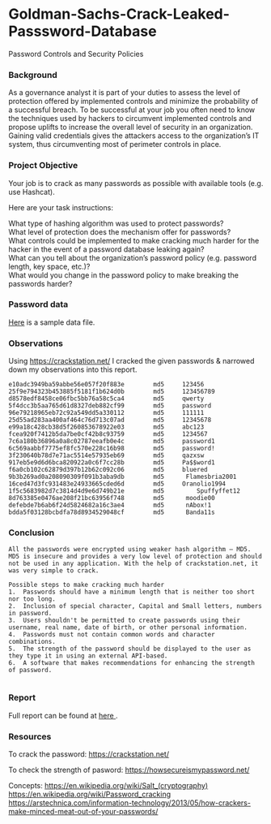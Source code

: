 # Goldman-Sachs-Crack-Leaked-Passsword-Database
Password Controls and Security Policies

### Background 
As a governance analyst it is part of your duties to assess the level of protection offered by implemented controls and minimize the probability of a successful breach. To be successful at your job you often need to know the techniques used by hackers to circumvent implemented controls and propose uplifts to increase the overall level of security in an organization. Gaining valid credentials gives the attackers access to the organization’s IT system, thus circumventing most of perimeter controls in place.

### Project Objective
Your job is to crack as many passwords as possible with available tools (e.g. use Hashcat).

Here are your task instructions:

What type of hashing algorithm was used to protect passwords? <br>
What level of protection does the mechanism offer for passwords? <br>
What controls could be implemented to make cracking much harder for the hacker in the event of a password database leaking again? <br>
What can you tell about the organization’s password policy (e.g. password length, key space, etc.)? <br>
What would you change in the password policy to make breaking the passwords harder?

### Password data
<a href="https://github.com/ChebroluTejaswi/Goldman-Sachs-Crack-Leaked-Passsword-Database/blob/main/password.txt" >Here</a> is a sample data file.

### Observations
Using https://crackstation.net/ I cracked the given passwords & narrowed down my observations into this report.
```
e10adc3949ba59abbe56e057f20f883e		md5		123456
25f9e794323b453885f5181f1b624d0b		md5		123456789
d8578edf8458ce06fbc5bb76a58c5ca4		md5		qwerty
5f4dcc3b5aa765d61d8327deb882cf99		md5		password
96e79218965eb72c92a549dd5a330112		md5		111111
25d55ad283aa400af464c76d713c07ad		md5		12345678
e99a18c428cb38d5f260853678922e03		md5		abc123
fcea920f7412b5da7be0cf42b8c93759		md5		1234567
7c6a180b36896a0a8c02787eeafb0e4c		md5		password1
6c569aabbf7775ef8fc570e228c16b98		md5		password!
3f230640b78d7e71ac5514e57935eb69		md5		qazxsw
917eb5e9d6d6bca820922a0c6f7cc28b		md5		Pa$$word1
f6a0cb102c62879d397b12b62c092c06		md5		bluered
9b3b269ad0a208090309f091b3aba9db 		md5		 Flamesbria2001
16ced47d3fc931483e24933665cded6d 		md5	 	Oranolio1994
1f5c5683982d7c3814d4d9e6d749b21e	 	md5 		Spuffyffet12
8d763385e0476ae208f21bc63956f748	 	md5		 moodie00
defebde7b6ab6f24d5824682a16c3ae4 		md5		 nAbox!1 
bdda5f03128bcbdfa78d8934529048cf 		md5		 Banda11s

```

### Conclusion

```
All the passwords were encrypted using weaker hash algorithm – MD5. MD5 is insecure and provides a very low level of protection and should not be used in any application. With the help of crackstation.net, it was very simple to crack. 

Possible steps to make cracking much harder
1.	Passwords should have a minimum length that is neither too short nor too long.
2.	Inclusion of special character, Capital and Small letters, numbers in password.
3.	Users shouldn't be permitted to create passwords using their username, real name, date of birth, or other personal information.
4.	Passwords must not contain common words and character combinations.
5.	The strength of the password should be displayed to the user as they type it in using an external API-based.
6.	A software that makes recommendations for enhancing the strength of password.


```

### Report
Full report can be found at <a href="https://github.com/ChebroluTejaswi/Goldman-Sachs-Crack-Leaked-Passsword-Database/blob/main/Report.docx"> here </a>.

### Resources 
To crack the password: https://crackstation.net/

To check the strength of pasword:  https://howsecureismypassword.net/

Concepts:
https://en.wikipedia.org/wiki/Salt_(cryptography)
https://en.wikipedia.org/wiki/Password_cracking
https://arstechnica.com/information-technology/2013/05/how-crackers-make-minced-meat-out-of-your-passwords/
